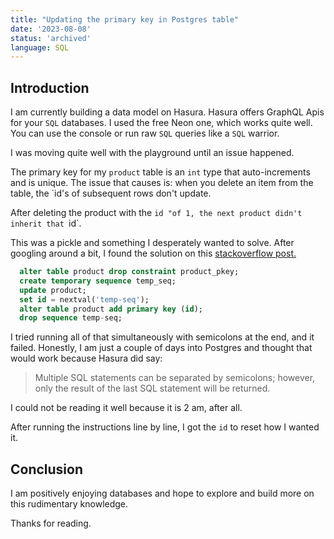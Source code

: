 ```yaml
---
title: "Updating the primary key in Postgres table"
date: '2023-08-08'
status: 'archived'
language: SQL
---
```


## Introduction

I am currently building a data model on Hasura. Hasura offers GraphQL Apis for your `SQL` databases. I used the free Neon one, which works quite well. You can use the console or run raw `SQL` queries like a `SQL` warrior.

I was moving quite well with the playground until an issue happened. 

The primary key for my `product` table is an `int` type that auto-increments and is unique. The issue that causes is: when you delete an item from the table, the `id's of subsequent rows don't update.

After deleting the product with the `id "of 1, the next product didn't inherit that `id`. 

This was a pickle and something I desperately wanted to solve. After googling around a bit, I found the solution on this [stackoverflow post.](https://stackoverflow.com/questions/15526813/restart-primary-key-numbers-of-existing-rows-after-deleting-most-of-a-big-table)

```SQL
  alter table product drop constraint product_pkey;
  create temporary sequence temp_seq;
  update product;
  set id = nextval('temp-seq');
  alter table product add primary key (id);
  drop sequence temp-seq;
```

I tried running all of that simultaneously with semicolons at the end, and it failed. Honestly, I am just a couple of days into Postgres and thought that would work because Hasura did say:

> Multiple SQL statements can be separated by semicolons; however, only the result of the last SQL statement will be returned.

I could not be reading it well because it is 2 am, after all.

After running the instructions line by line, I got the `id` to reset how I wanted it.

## Conclusion

I am positively enjoying databases and hope to explore and build more on this rudimentary knowledge.

Thanks for reading.